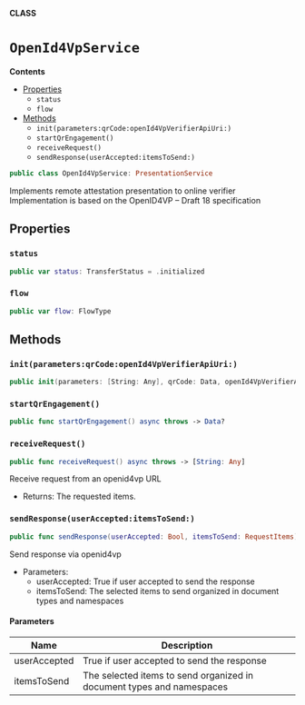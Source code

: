 **CLASS**

# `OpenId4VpService`

**Contents**

- [Properties](#properties)
  - `status`
  - `flow`
- [Methods](#methods)
  - `init(parameters:qrCode:openId4VpVerifierApiUri:)`
  - `startQrEngagement()`
  - `receiveRequest()`
  - `sendResponse(userAccepted:itemsToSend:)`

```swift
public class OpenId4VpService: PresentationService
```

Implements remote attestation presentation to online verifier
Implementation is based on the OpenID4VP – Draft 18 specification

## Properties
### `status`

```swift
public var status: TransferStatus = .initialized
```

### `flow`

```swift
public var flow: FlowType
```

## Methods
### `init(parameters:qrCode:openId4VpVerifierApiUri:)`

```swift
public init(parameters: [String: Any], qrCode: Data, openId4VpVerifierApiUri: String?) throws
```

### `startQrEngagement()`

```swift
public func startQrEngagement() async throws -> Data?
```

### `receiveRequest()`

```swift
public func receiveRequest() async throws -> [String: Any]
```

 Receive request from an openid4vp URL

- Returns: The requested items.

### `sendResponse(userAccepted:itemsToSend:)`

```swift
public func sendResponse(userAccepted: Bool, itemsToSend: RequestItems) async throws
```

Send response via openid4vp

- Parameters:
  - userAccepted: True if user accepted to send the response
  - itemsToSend: The selected items to send organized in document types and namespaces

#### Parameters

| Name | Description |
| ---- | ----------- |
| userAccepted | True if user accepted to send the response |
| itemsToSend | The selected items to send organized in document types and namespaces |